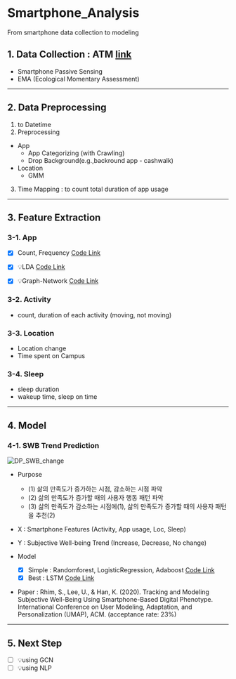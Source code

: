 # Smartphone_Analysis
From smartphone data collection to modeling

## 1. Data Collection : ATM [link](https://github.com/sy2399/ATM_Automated-Time-Management)
- Smartphone Passive Sensing
- EMA (Ecological Momentary Assessment)


******
## 2. Data Preprocessing

1. to Datetime
2. Preprocessing
  - App 
    - App Categorizing (with Crawling)
    - Drop Background(e.g.,backround app - cashwalk) 
  - Location
    - GMM
3. Time Mapping : to count total duration of app usage

******
## 3. Feature Extraction
### 3-1. App
- [x] Count, Frequency  [Code Link](https://github.com/sy2399/Smartphone_Analysis/blob/master/Code/02.Feature%20Extraction/App_Features_1_Basic%20(count%2C%20frequency).ipynb, "code_link1")


- [x] 💡LDA [Code Link](https://github.com/sy2399/Smartphone_Analysis/blob/master/Code/02.Feature%20Extraction/App_Features_2_LDA%20(app%20to%20text).ipynb, "code_link2")
- [x] 💡Graph-Network [Code Link](https://github.com/sy2399/Smartphone_Analysis/blob/master/Code/02.Feature%20Extraction/App_Features_3_Graph(app%20to%20graph).ipynb, "code_link3")

### 3-2. Activity
- count, duration of each activity (moving, not moving)

### 3-3. Location
- Location change
- Time spent on Campus

### 3-4. Sleep
- sleep duration
- wakeup time, sleep on time

******
## 4. Model
### 4-1. SWB Trend Prediction 

![DP_SWB_change](https://user-images.githubusercontent.com/25919167/77882060-2be2c280-729b-11ea-9068-081062fef085.jpeg)

- Purpose
  - (1) 삶의 만족도가 증가하는 시점, 감소하는 시점 파악
  - (2) 삶의 만족도가 증가할 때의 사용자 행동 패턴 파악
  - (3) 삶의 만족도가 감소하는 시점에(1), 삶의 만족도가 증가할 때의 사용자 패턴을 추천(2)

- X : Smartphone Features (Activity, App usage, Loc, Sleep)
- Y : Subjective Well-being Trend (Increase, Decrease, No change)

- Model 
  - [x] Simple : Randomforest, LogisticRegression, Adaboost [Code Link](https://github.com/sy2399/Smartphone_Analysis/blob/master/Code/03.%20Modeling/00.%20%5BSWB%5DModel%20Simple.ipynb)
  - [x] Best : LSTM [Code Link](https://github.com/sy2399/Smartphone_Analysis/blob/master/Code/03.%20Modeling/01.%20%5BSWB%5DModel%20Deep.ipynb)

- Paper : Rhim, S., Lee, U., & Han, K. (2020). Tracking and Modeling Subjective Well-Being Using Smartphone-Based Digital Phenotype. International Conference on User Modeling, Adaptation, and Personalization (UMAP), ACM. (acceptance rate: 23%)   




******
## 5. Next Step
- [ ] 💡using GCN
- [ ] 💡using NLP

